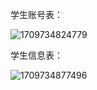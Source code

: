学生账号表：

![1709734824779](image/数据库设计/1709734824779.png)


学生信息表：

![1709734877496](image/数据库设计/1709734877496.png)
